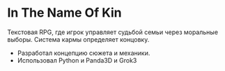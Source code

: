# In The Name Of Kin
Текстовая RPG, где игрок управляет судьбой семьи через моральные выборы. Система кармы определяет концовку.

- Разработал концепцию сюжета и механики.
- Использовал Python и Panda3D и Grok3
